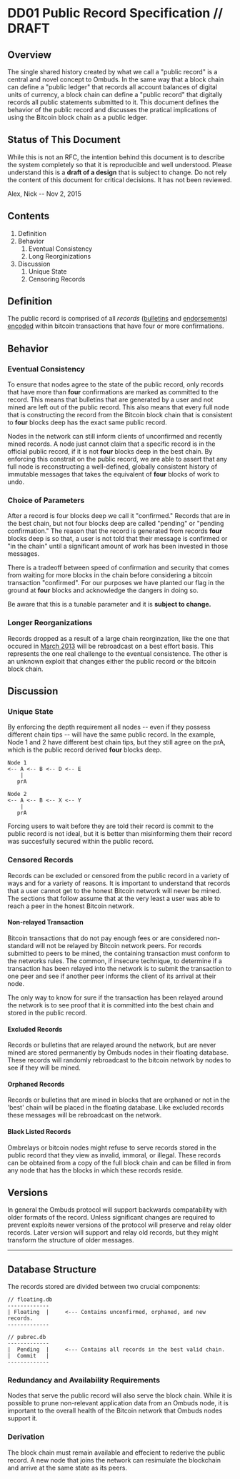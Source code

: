 <!-- title: Public Record -->
DD01 Public Record Specification // DRAFT
================================

Overview
--------
The single shared history created by what we call a "public record" is a central and novel concept to Ombuds.
In the same way that a block chain can define a "public ledger" that records all account balances of digital units of currency, a block chain can define a "public record" that digitally records all public statements submitted to it.
This document defines the behavior of the public record and discusses the pratical implications of using the Bitcoin block chain as a public ledger.


Status of This Document
-----------------------
While this is not an RFC, the intention behind this document is to describe the system completely so that it is reproducible and well understood.
Please understand this is a **draft of a design** that is subject to change. 
Do not rely the content of this document for critical decisions.
It has not been reviewed.

Alex, Nick -- Nov 2, 2015


Contents
--------

1. Definition
2. Behavior
    1. Eventual Consistency
    2. Long Reorginizations
3. Discussion
    1. Unique State
    2. Censoring Records  


Definition
----------
The public record is comprised of all *records* ([bulletins](/bulletin) and [endorsements](/endorsement)) [encoded](/record-encoding-formats) within bitcoin transactions that have four or more confirmations.  

   
Behavior
--------
### Eventual Consistency

To ensure that nodes agree to the state of the public record, only records that have more than **four** confirmations are marked as committed to the record.
This means that bulletins that are generated by a user and not mined are left out of the public record.
This also means that every full node that is constructing the record from the Bitcoin block chain that is consistent to **four** blocks deep has the exact same public record.

Nodes in the network can still inform clients of unconfirmed and recently mined records. 
A node just cannot claim that a specific record is in the official public record, if it is not **four** blocks deep in the best chain.
By enforcing this constrait on the public record, we are able to assert that any full node is reconstructing a well-defined, globally consistent history of immutable messages that takes the equivalent of **four** blocks of work to undo.

### Choice of Parameters

After a record is four blocks deep we call it "confirmed."
Records that are in the best chain, but not four blocks deep are called "pending" or "pending confirmation."
The reason that the record is generated from records **four** blocks deep is so that, a user is not told that their message is confirmed or "in the chain" until a significant amount of work has been invested in those messages.

There is a tradeoff between speed of confirmation and security that comes from waiting for more blocks in the chain before considering a bitcoin transaction "confirmed".
For our purposes we have planted our flag in the ground at **four** blocks and acknowledge the dangers in doing so. 

Be aware that this is a tunable parameter and it is **subject to change.**

### Longer Reorganizations

Records dropped as a result of a large chain reorginzation, like the one that occured in [March 2013](https://github.com/bitcoin/bips/blob/master/bip-0050.mediawiki) will be rebroadcast on a best effort basis.
This represents the one real challenge to the eventual consistence.
The other is an unknown exploit that changes either the public record or the bitcoin block chain.


Discussion
----------
### Unique State
By enforcing the depth requirement all nodes -- even if they possess different chain tips -- will have the same public record.
In the example, Node 1 and 2 have different best chain tips, but they still agree on the prA, which is the public record derived **four** blocks deep.


    Node 1
    <-- A <-- B <-- D <-- E
        |
       prA

    Node 2
    <-- A <-- B <-- X <-- Y
        |  
       prA 

Forcing users to wait before they are told their record is commit to the public record is not ideal, but it is better than misinforming them their record was succesfully secured within the public record.

### Censored Records
Records can be excluded or censored from the public record in a variety of ways and for a variety of reasons.
It is important to understand that records that a user cannot get to the honest Bitcoin network will never be mined.
The sections that follow assume that at the very least a user was able to reach a peer in the honest Bitcoin network.

#### Non-relayed Transaction

Bitcoin transactions that do not pay enough fees or are considered non-standard will not be relayed by Bitcoin network peers.
For records submitted to peers to be mined, the containing transaction must conform to the networks rules.
The common, if insecure technique, to determine if a transaction has been relayed into the network is to submit the transaction to one peer and see if another peer informs the client of its arrival at their node.

The only way to know for sure if the transaction has been relayed around the network is to see proof that it is committed into the best chain and stored in the public record.

#### Excluded Records

Records or bulletins that are relayed around the network, but are never mined are stored permanently by Ombuds nodes in their floating database. 
These records will randomly rebroadcast to the bitcoin network by nodes to see if they will be mined. 

#### Orphaned Records

Records or bulletins that are mined in blocks that are orphaned or not in the 'best' chain will be placed in the floating database.
Like excluded records these messages will be rebroadcast on the network.

#### Black Listed Records

Ombrelays or bitcoin nodes might refuse to serve records stored in the public record that they view as invalid, immoral, or illegal.
These records can be obtained from a copy of the full block chain and can be filled in from any node that has the blocks in which these records reside.

Versions
--------
In general the Ombuds protocol will support backwards compatability with older formats of the record.
Unless significant changes are required to prevent exploits newer versions of the protocol will preserve and relay older records.
Later version will support and relay old records, but they might transform the structure of older messages.


-----------
Database Structure
------------------
The records stored are divided between two crucial components:

    // floating.db
    -------------
    | Floating  |     <--- Contains unconfirmed, orphaned, and new records.
    -------------

    // pubrec.db
    -------------
    |  Pending  |     <--- Contains all records in the best valid chain.
    |  Commit   |
    -------------

### Redundancy and Availability Requirements

Nodes that serve the public record will also serve the block chain.
While it is possible to prune non-relevant application data from an Ombuds node, it is important to the overall health of the Bitcoin network that Ombuds nodes support it.

### Derivation 

The block chain must remain available and effecient to rederive the public record.
A new node that joins the network can resimulate the blockchain and arrive at the same state as its peers.
